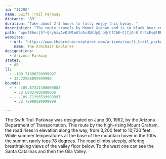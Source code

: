 ```yaml
---
id: "11298"
name: Swift Trail Parkway
distance: "33"
duration: "Take about 2-3 hours to fully enjoy this byway. "
description: "The route travels by Mount Graham and is in black bear country. The road climbs steeply, offering breathtaking views of the valley floor below. To the west one can see the Santa Catalinas and then the Gila Valley. "
path: "wpwfEhos|S?~@ryAzyAvKlMtoAtoAvJbKdp@`p@rCfChE~C|CjCnB`CrCxEv@fBPxBAp@WnAUn@s@bAqAv@mBRsDg@y@@wA^q@d@s@jAi@~AEtBXdB`@~@lBfC|CjCbBx@vEfApAx@vAzB`JzRbBlBhBpAlElBx@x@~BrDh@d@fBn@nDZr@TnA~@r@lARpA?xAk@xDAlAb@`CTj@~@~@|An@|EHn@Rt@l@b@x@h@fBz@hEbD|Fv@jBfAjAZh@z@dEr@~Ah@z@bBbARXj@lBh@lDnApBXtAX\\fD@h@L^h@h@lAn@xBx@|ErBdDJ^CrBXzD[pCDXb@r@Tr@k@fF?h@N`@pBz@v@dAXjBXzGNj@PV\\FZQTs@VgBTc@RCZ@x@~@^JXCx@_@b@DTXBr@WnABl@Hd@h@fA@j@{AhImAp@_@`@M|A?nDw@~BNjBNLZIO{AH[XUlCElFo@~AgEh@Yr@FdAdArAR~@~@XCfAs@tBd@hBSh@XTXx@jE~BnEvAP^L^d@|@rDX?^e@n@[j@CfB~@bA\\^`@Jt@r@pCn@f@ZB`@M~@u@nB_AbAiAhAm@b@Ix@Jn@j@DdAYxAl@nADfA}A~GEp@JtARXnARr@n@d@r@v@lB?lBN^hAlAPd@l@`EHRn@b@^fAT?PQC{CFm@\\q@h@_Cz@sBB[S_BBYlAkDf@YfA\\h@n@\\jAJ~@TfEJ\\dAhAZAt@s@~@i@l@BhAl@APMDS?c@Wq@Py@r@e@r@]J_AKyBqAY[YCEh@pAx@h@~@x@^pAT`@Er@g@d@MXDlAl@^DdCe@jCDNJ?RSPoCB_@Hy@f@y@BiAWi@DiA`AqAAa@LIPIR?^^lAB~@iAj@OZbAjC?l@s@v@YzAs@l@u@~C?jDQz@?j@JfBVd@f@Gd@cBLOj@Yr@In@J^^JlBVLHSToBhAyAr@eBNy@Ek@gAg@?e@d@ShAZ\\?PKVa@TmAVk@VQvBMj@Pr@d@hASh@@~@v@d@lBf@fAIxAYf@H|@h@lAnAl@tBGPJ^t@d@rBZr@zC~CbG~@|C@^Nn@x@|@n@dADx@b@R`ADzBNb@v@f@Zf@@b@f@~@C~AXfA`A~@p@Ph@]NeCb@gATmA~A{Dl@Wn@RbAr@ZD\\[?e@aAsAQo@s@u@eAe@c@g@h@yAKwBJuAZ_AIeAF_@NGd@Fj@YfA_ARGbCT|BADWEY{@sAKs@DsATy@LGNEPRf@lCPXf@^d@KL_C?cCMsBPc@ZEVLl@|@lExB|AxBr@rAjAtDBdKIfDXLTKvBuCJ_@H}ALGPDJ^b@tFbBlGO\\m@DQX?Rd@dA?NKVQDqAKYFuChCqAX_Az@mAf@mAH?d@v@@lEs@nARhD{@pEf@dBs@XFB\\_BxAmCt@gAh@o@n@k@|AiB?}@`AcAJELDPVLV?`Ag@h@KtAl@fCgAn@Kh@Lx@h@h@@tAm@`B_@lAmAT?FTKXsCpCaAtBsA^uAJy@\\eAnAcAx@c@pAUZo@\\}@LEJDRb@?dBe@lA{@rCyAr@ErAR~@Qx@B\\MjA_Br@_@x@_BlFsDtAeBvAm@d@g@h@qArAgBSkCB{@N]JAXLr@~A~AlBjC~Az@t@Xd@Fj@Gl@s@vBs@fB_AxAo@~BoA`D?j@^~CIf@Yr@yBpBy@fAmBdA}F`I}EnDoCfEi@h@qDx@{@f@sAxB]~@BtBSxBHlC_@nAUZYPi@FyC_AcADs@v@eAfBcAzCU^gCdBoArB_Al@y@GwC_AmCyAeAP_@`@mAzCEdAHrAKdBWd@_B`Ai@p@I`@?n@x@zCd@fCl@~@jAdAb@r@B^CpAc@b@iAd@e@DoCGsBDwBW_@D_Af@iBhBe@FaCe@uBGo@KqAgAYe@o@QUJu@jBSHwAB{@L}BAk@RyA~@Sh@?pA_B~BIf@@^jBjFNl@CZ]b@_Ed@cBl@[t@Gv@RdBEtDXp@hAr@dCjAV`@?d@QVw@HmEo@i@FiAd@y@d@wCtCiCfBcAhAuA~@]`@IjALfBYxF?xANtB?XMR[J_@MgAeA{A{@cAkBo@GyANiA?iAc@}BqBeBVg@?[KsA}@iAGo@Xi@tA]PeDa@mB}@yA^SP{@lCu@jAQf@IpABn@^lDKrCWdAqAbCmAz@}ARaAGiAk@wAA_AZoBpC{BI{Ad@qBG_@NG\\?XtAxADJEf@]\\oA?WLgBxBi@Ly@A_AZIX?vCKXQXWR}@FYR?bAR`BEpADr@h@xA?d@_@~AChBYv@QTi@PmBR_AA_ASy@kAc@WcANiAk@[C]J_@x@CbA\\X"
websites:
  - url: "https://www.thearmchairexplorer.com/arizona/swift_trail_parkway.php"
    name: The Armchair Explorer
designations:
  - Arizona Parkway
states:
  - AZ
ll:
  - -109.71396599999997
  - 32.72988099999998
bounds:
  - - -109.87341300000003
    - 32.62027000000006
  - - -109.71396599999997
    - 32.72988099999998

---
```


The Swift Trail Parkway was designated on June 30, 1992, by the Arizona Department of Transportation. This route by the high-rising Mount Graham, the road rises in elevation along the way, from 3,200 feet to 10,720 feet. While summer temperatures at the base of the mountain hover in the 100s the summit rarely tops 78 degrees. The road climbs steeply, offering breathtaking views of the valley floor below. To the west one can see the Santa Catalinas and then the Gila Valley.

